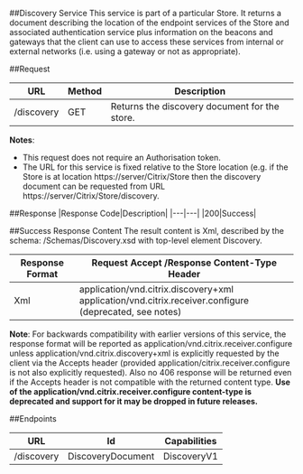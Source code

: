 ##Discovery Service
This service is part of a particular Store. It returns a document describing the location of the endpoint services of the Store and associated authentication service plus information on the beacons and gateways that the client can use to access these services from internal or external networks (i.e. using a gateway or not as appropriate).

##Request

|URL|Method|Description|
|---|---|---||/discovery|GET|Returns the discovery document for the store.|

**Notes**:

* This request does not require an Authorisation token.
* The URL for this service is fixed relative to the Store location (e.g. if the Store is at location https://server/Citrix/Store then the discovery document can be requested from URL https://server/Citrix/Store/discovery.

##Response
|Response Code|Description|
|---|---||200|Success|

##Success Response Content
The result content is Xml, described by the schema: /Schemas/Discovery.xsd with top-level element Discovery.

|Response Format|Request Accept /Response Content-Type Header|
|---|---|
|Xml|application/vnd.citrix.discovery+xml <br>application/vnd.citrix.receiver.configure (deprecated, see notes)|

**Note**: For backwards compatibility with earlier versions of this service, the response format will be reported as application/vnd.citrix.receiver.configure unless application/vnd.citrix.discovery+xml is explicitly requested by the client via the Accepts header (provided application/citrix.receiver.configure is not also explicitly requested). Also no 406 response will be returned even if the Accepts header is not compatible with the returned content type. **Use of the application/vnd.citrix.receiver.configure content-type is deprecated and support for it may be dropped in future releases.**

##Endpoints|URL|Id|Capabilities|
|---|---|---||/discovery|DiscoveryDocument|DiscoveryV1|